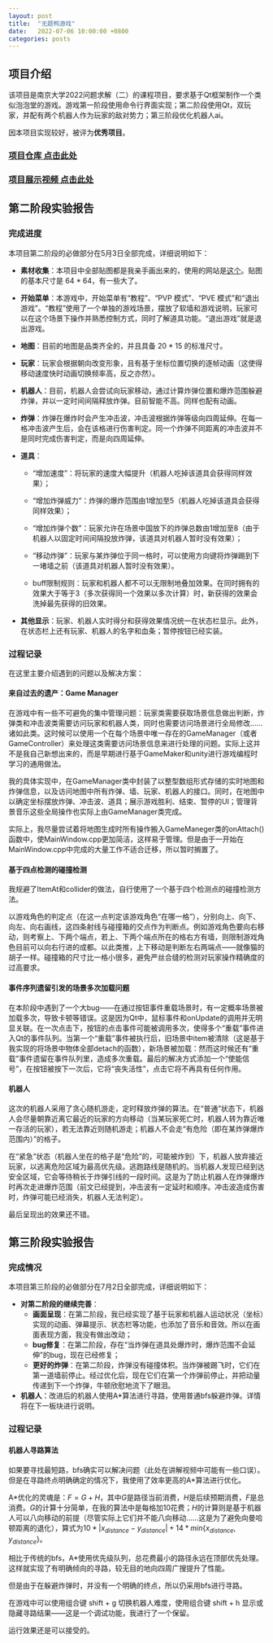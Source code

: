 ```yaml
---
layout: post
title:  "无题鸭游戏"
date:   2022-07-06 10:00:00 +0800
categories: posts
---
```


## 项目介绍

该项目是南京大学2022问题求解（二）的课程项目，要求基于Qt框架制作一个类似泡泡堂的游戏。游戏第一阶段使用命令行界面实现；第二阶段使用Qt，双玩家，并配有两个机器人作为玩家的敌对势力；第三阶段优化机器人ai。

因本项目实现较好，被评为**优秀项目**。

### [项目仓库 点击此处](https://github.com/MeteorCollector/An-Untitled-Duck-Game)

### [项目展示视频 点击此处](https://box.nju.edu.cn/d/5b89b6052323401ab8e0/)

## 第二阶段实验报告

### 完成进度

本项目第二阶段的必做部分在5月3日全部完成，详细说明如下：

- **素材收集**：本项目中全部贴图都是我亲手画出来的，使用的网站是[这个](https://www.piskelapp.com/)。贴图的基本尺寸是 64 * 64，有一些大了。

- **开始菜单**：本游戏中，开始菜单有“教程”、“PVP 模式”、“PVE 模式”和“退出游戏”。“教程”使用了一个单独的游戏场景，摆放了软墙和游戏说明，玩家可以在这个场景下操作并熟悉控制方式，同时了解道具功能。“退出游戏”就是退出游戏。

- **地图**：目前的地图是品类齐全的，并且具备 20 * 15 的标准尺寸。

- **玩家**：玩家会根据朝向改变形象，且有基于坐标位置切换的逐帧动画（这使得移动速度快时动画切换频率高，反之亦然）。

- **机器人**：目前，机器人会尝试向玩家移动，通过计算炸弹位置和爆炸范围躲避炸弹，并以一定时间间隔释放炸弹。目前智能不高。同样也配有动画。

- **炸弹**：炸弹在爆炸时会产生冲击波，冲击波根据炸弹等级向四周延伸。在每一格冲击波产生后，会在该格进行伤害判定。同一个炸弹不同距离的冲击波并不是同时完成伤害判定，而是向四周延伸。

- **道具**：

  - “增加速度”：将玩家的速度大幅提升（机器人吃掉该道具会获得同样效果）；

  - “增加炸弹威力”：炸弹的爆炸范围由1增加至5（机器人吃掉该道具会获得同样效果）；
  -  “增加炸弹个数”：玩家允许在场景中国放下的炸弹总数由1增加至8（由于机器人以固定时间间隔投放炸弹，该道具对机器人暂时没有效果）；
  -  “移动炸弹”：玩家与某炸弹位于同一格时，可以使用方向键将炸弹踢到下一堵墙之前（该道具对机器人暂时没有效果）。
  - buff限制规则：玩家和机器人都不可以无限制地叠加效果。在同时拥有的效果大于等于3（多次获得同一个效果以多次计算）时，新获得的效果会洗掉最先获得的旧效果。

- **其他显示**：玩家、机器人实时得分和获得效果情况统一在状态栏显示。此外，在状态栏上还有玩家、机器人的名字和血条；暂停按钮已经实装。

### 过程记录

在这里主要介绍遇到的问题以及解决方案：

#### 来自过去的遗产：Game Manager

在游戏中有一些不可避免的集中管理问题：玩家类需要获取场景信息做出判断，炸弹类和冲击波类需要访问玩家和机器人类，同时也需要访问场景进行全局修改......诸如此类。这时候可以使用一个在每个场景中唯一存在的GameManager（或者GameController）来处理这类需要访问场景信息来进行处理的问题。实际上这并不是我自己新想出来的，而是早期进行基于GameMaker和unity进行游戏编程时学习的通用做法。

我的具体实现中，在GameManager类中封装了以整型数组形式存储的实时地图和炸弹信息，以及访问地图中所有炸弹、墙、玩家、机器人的接口。同时，在地图中以确定坐标摆放炸弹、冲击波、道具；展示游戏胜利、结束、暂停的UI；管理背景音乐这些全局操作也实际上由GameManager类完成。

实际上，我尽量尝试着将地图生成时所有操作搬入GameManeger类的onAttach()函数中，使MainWindow.cpp更加简洁，这样易于管理。但是由于一开始在MainWindow.cpp中完成的大量工作不适合迁移，所以暂时搁置了。

#### 基于四点检测的碰撞检测

我规避了ItemAt和collider的做法，自行使用了一个基于四个检测点的碰撞检测方法。

以游戏角色的判定点（在这一点判定该游戏角色“在哪一格”），分别向上、向下、向左、向右画线，这四条射线与碰撞箱的交点作为判断点。例如游戏角色要向右移动，则考察上、下两个端点，若上、下两个端点所在的格右方有墙，则限制游戏角色目前可以向右行进的成都。以此类推，上下移动是判断左右两端点——就像猫的胡子一样。碰撞箱的尺寸比一格小很多，避免严丝合缝的检测对玩家操作精确度的过高要求。

#### 事件序列遗留引发的场景多次加载问题

在本阶段中遇到了一个大bug——在通过按钮事件重载场景时，有一定概率场景被加载多次，导致卡顿等错误。这是因为Qt中，鼠标事件和onUpdate的调用并无明显关联。在一次点击下，按钮的点击事件可能被调用多次，使得多个“重载”事件进入Qt的事件队列。当第一个“重载”事件被执行后，旧场景中item被清除（这是基于我实现的将场景中物体全部detach的函数），新场景被加载：然而这时候还有“重载”事件遗留在事件队列里，造成多次重载。最后的解决方式添加一个“使能信号”，在按钮被按下一次后，它将“丧失活性”，点击它将不再具有任何作用。

#### 机器人

这次的机器人采用了贪心随机游走，定时释放炸弹的算法。在“普通”状态下，机器人会尽量朝靠近离它最近的玩家的方向移动（当某玩家死亡时，机器人转为靠近唯一存活的玩家），若无法靠近则随机游走；机器人不会走“有危险（即在某炸弹爆炸范围内）”的格子。

在“紧急”状态（机器人坐在的格子是“危险”的，可能被炸到）下，机器人放弃接近玩家，以逃离危险区域为最高优先级。逃跑路线是随机的。当机器人发现已经到达安全区域，它会等待稍长于炸弹引线的一段时间。这是为了防止机器人在炸弹爆炸时再次走进爆炸范围（前文已经提到，冲击波有一定延时和顺序。冲击波造成伤害时，炸弹可能已经消失，机器人无法判定）。

最后呈现出的效果还不错。

## 第三阶段实验报告

### 完成情况

本项目第三阶段的必做部分在7月2日全部完成，详细说明如下：

- **对第二阶段的继续完善**：
  - **画面呈现**：在第二阶段，我已经实现了基于玩家和机器人运动状况（坐标）实现的动画、弹幕提示、状态栏等功能，也添加了音乐和音效。所以在画面表现方面，我没有做出改动；
  - **bug修复**：在第二阶段，存在“当炸弹在道具处爆炸时，爆炸范围不会延伸”的bug，现在已经修复；
  - **更好的炸弹**：在第二阶段，炸弹没有碰撞体积。当炸弹被踢飞时，它们在第一道墙前停止。经过优化后，现在它们在第一个炸弹前停止，并把动量传递到下一个炸弹，牛顿欣慰地流下了眼泪。
- **机器人**：改进后的机器人使用A*算法进行寻路，使用普通bfs躲避炸弹。详情将在下一板块进行说明。

### 过程记录

#### 机器人寻路算法

如果要寻找最短路，bfs确实可以解决问题（此处在讲解视频中可能有一些口误）。但是在寻路终点明确确定的情况下，我使用了效率更高的A*算法进行优化。

A*优化的灵魂是：$F = G + H$，其中$G$是路径当前消费，$H$是后续预期消费，$F$是总消费。$G$的计算十分简单，在我的算法中是每格加10花费；$H$的计算则是基于机器人可以八向移动的前提（尽管实际上它们并不能八向移动......这是为了避免向曼哈顿距离的退化），算式为$10 * \left| x_{distance} - y_{distance} \right| + 14 * min \{x_{distance}, y_{distance}\}$。

相比于传统的bfs，A*使用优先级队列，总花费最小的路径永远在顶部优先处理。这样就实现了有明确倾向的寻路，较无目的地向四周广搜提升了性能。

但是由于在躲避炸弹时，并没有一个明确的终点，所以仍采用bfs进行寻路。

在游戏中可以使用组合键 shift + g 切换机器人难度，使用组合键 shift + h 显示或隐藏寻路结果——这是一个调试功能，我进行了一个保留。

运行效果还是可以接受的。